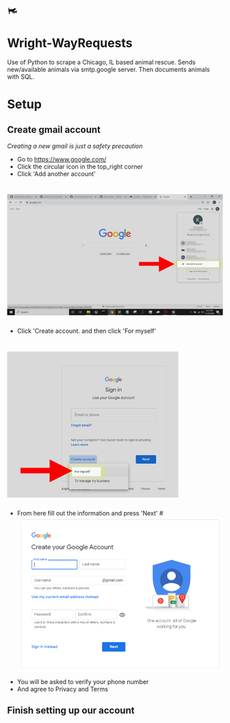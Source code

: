 # <p><img src="./img/WrightWayLogo.png" width="24"></p>
# Wright-WayRequests
Use of Python to scrape a Chicago, IL based animal rescue. Sends new/available animals via smtp.google server. Then documents animals with SQL.
# Setup
## Create gmail account
_Creating a new gmail is just a safety precaution_
* Go to https://www.google.com/
* Click the circular icon in the top_right corner
* Click 'Add another account'
# <p><img src="./img/GoogleStep1.png" align="center" width="800"></p>
* Click 'Create account. and then click 'For myself'
# <img src="./img/GoogleStep3.png" align="center" width="400"></p>
* From here fill out the information and press 'Next'
#<img src="./img/GoogleStep4.png" align="center" width="480"></p>
* You will be asked to verify your phone number
* And agree to Privacy and Terms
## Finish setting up our account

